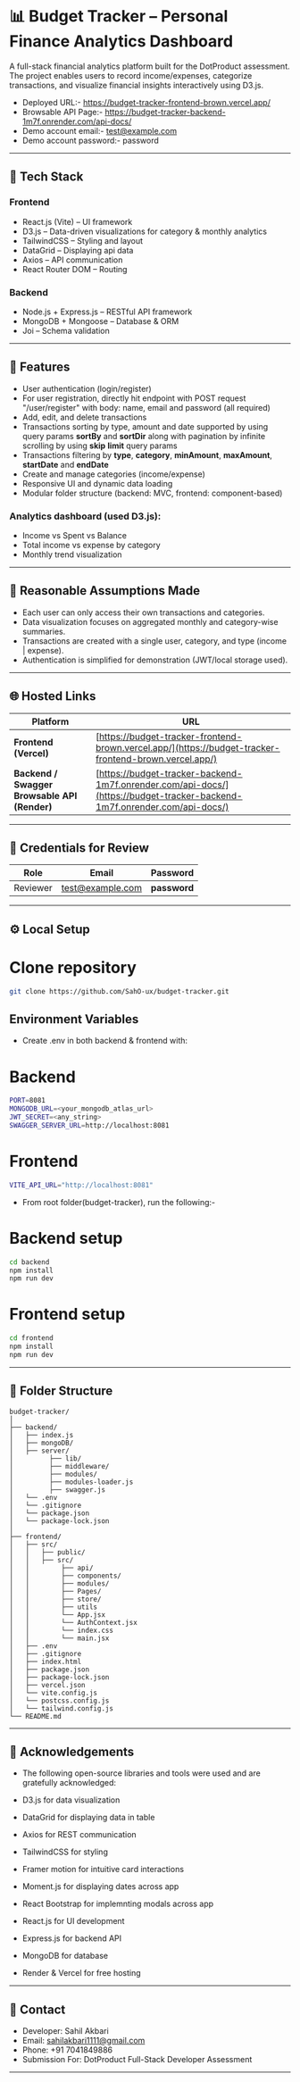 # 📊 Budget Tracker – Personal Finance Analytics Dashboard

A full-stack financial analytics platform built for the DotProduct assessment.
The project enables users to record income/expenses, categorize transactions, and visualize financial insights interactively using D3.js.

- Deployed URL:- https://budget-tracker-frontend-brown.vercel.app/
- Browsable API Page:- https://budget-tracker-backend-1m7f.onrender.com/api-docs/
- Demo account email:- test@example.com
- Demo account password:- password

---

## 🚀 Tech Stack

### Frontend
- React.js (Vite) – UI framework
- D3.js – Data-driven visualizations for category & monthly analytics
- TailwindCSS – Styling and layout
- DataGrid – Displaying api data
- Axios – API communication
- React Router DOM – Routing

### Backend

- Node.js + Express.js – RESTful API framework
- MongoDB + Mongoose – Database & ORM
- Joi – Schema validation

---

## 📂 Features

- User authentication (login/register)
- For user registration, directly hit endpoint with POST request "/user/register" with body: name, email and password (all required)
- Add, edit, and delete transactions
- Transactions sorting by type, amount and date supported by using query params **sortBy** and **sortDir** along with pagination by infinite scrolling by using **skip** **limit** query params
- Transactions filtering by **type**, **category**, **minAmount**, **maxAmount**, **startDate** and **endDate**
- Create and manage categories (income/expense)
- Responsive UI and dynamic data loading
- Modular folder structure (backend: MVC, frontend: component-based)

### Analytics dashboard (used D3.js):
- Income vs Spent vs Balance
- Total income vs expense by category
- Monthly trend visualization

---

## 🧠 Reasonable Assumptions Made

- Each user can only access their own transactions and categories.
- Data visualization focuses on aggregated monthly and category-wise summaries.
- Transactions are created with a single user, category, and type (income | expense).
- Authentication is simplified for demonstration (JWT/local storage used).

---

## 🌐 Hosted Links

| Platform                                 | URL                                                                                                          |
| ---------------------------------------- | ------------------------------------------------------------------------------------------------------------ |
| **Frontend (Vercel)**                    | [https://budget-tracker-frontend-brown.vercel.app/](https://budget-tracker-frontend-brown.vercel.app/)                  |
| **Backend / Swagger Browsable API (Render)** | [https://budget-tracker-backend-1m7f.onrender.com/api-docs/](https://budget-tracker-backend-1m7f.onrender.com/api-docs/)    |

---

## 🔐 Credentials for Review

| Role     | Email                                                     | Password           |
| -------- | --------------------------------------------------------- | ------------------ |
| Reviewer | [test@example.com](mailto:test@example.com)               | **password** |

---

## ⚙️ Local Setup

# Clone repository
```bash
git clone https://github.com/SahO-ux/budget-tracker.git
```

## Environment Variables

- Create .env in both backend & frontend with:

# Backend
```bash
PORT=8081
MONGODB_URL=<your_mongodb_atlas_url>
JWT_SECRET=<any_string>
SWAGGER_SERVER_URL=http://localhost:8081
```

# Frontend
```bash
VITE_API_URL="http://localhost:8081"
```
- From root folder(budget-tracker), run the following:-

# Backend setup
```bash
cd backend
npm install
npm run dev
```

# Frontend setup
```bash
cd frontend
npm install
npm run dev
```

---
## 📂 Folder Structure

```
budget-tracker/
│
├── backend/
│   ├── index.js
│   ├── mongoDB/
│   ├── server/
│         ├── lib/
│         ├── middleware/
│         ├── modules/
│         ├── modules-loader.js
│         ├── swagger.js
│   └── .env
│   └── .gitignore
│   └── package.json
│   └── package-lock.json
│
├── frontend/
│   ├── src/
│   │   ├── public/
│   │   ├── src/
│   │        ├── api/
│   │        ├── components/
│   │        ├── modules/
│   │        ├── Pages/
│   │        ├── store/
│   │        ├── utils
│   │        └── App.jsx
│   │        └── AuthContext.jsx
│   │        └── index.css
│   │        └── main.jsx
│   ├── .env
│   ├── .gitignore
│   ├── index.html
│   ├── package.json
│   ├── package-lock.json
│   ├── vercel.json
│   └── vite.config.js
│   └── postcss.config.js
│   └── tailwind.config.js
└── README.md
```

---

## 🧩 Acknowledgements

- The following open-source libraries and tools were used and are gratefully acknowledged:

- D3.js for data visualization
- DataGrid for displaying data in table
- Axios for REST communication
- TailwindCSS for styling
- Framer motion for intuitive card interactions
- Moment.js for displaying dates across app
- React Bootstrap for implemnting modals across app
- React.js for UI development
- Express.js for backend API
- MongoDB for database
- Render & Vercel for free hosting

---

## 📧 Contact

- Developer: Sahil Akbari
- Email: sahilakbari1111@gmail.com
- Phone: +91 7041849886
- Submission For: DotProduct Full-Stack Developer Assessment

---
